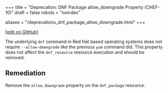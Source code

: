 +++
title = "Deprecation: DNF Package allow_downgrade Property (CHEF-10)"
draft = false
robots = "noindex"


aliases = "/deprecations_dnf_package_allow_downgrade.html"
+++

[\[edit on GitHub\]](https://github.com/chef/chef-web-docs/blob/master/content/deprecations_dnf_package_allow_downgrade.md)

The underlying `dnf` command in Red Hat based operating systems does not
require `--allow-downgrade` like the previous `yum` command did. This
property does not affect the `dnf_resource` resource execution and
should be removed.

## Remediation

Remove the `allow_downgrade` property on the `dnf_package` resource.
